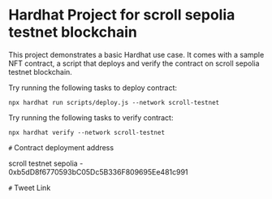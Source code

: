 # Hardhat Project for scroll sepolia testnet blockchain

This project demonstrates a basic Hardhat use case. It comes with a sample NFT contract, a script that deploys and verify the contract on scroll sepolia testnet blockchain.

Try running the following tasks to deploy contract:

```shell
npx hardhat run scripts/deploy.js --network scroll-testnet

```

Try running the following tasks to verify contract:

```shell
npx hardhat verify --network scroll-testnet 

```

`#` Contract deployment address

scroll testnet sepolia -  0xb5dD8f6770593bC05Dc5B336F809695Ee481c991

`#` Tweet Link
